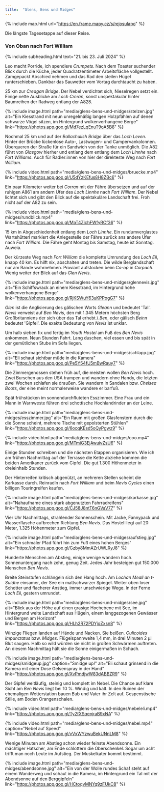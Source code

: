 ```yaml
---
title:  "Glens, Bens und Midges"
---
```


{% include map.html url="https://en.frame.mapy.cz/s/rejosulapo" %}

Die längste Tagesetappe auf dieser Reise.

### Von Oban nach Fort William

{% include subheading.html text="21. bis 23. Juli 2024" %}  

Leo macht Porride, ich spendiere *Crumpets*.
Nach dem Toaster suchender Blick durch die Küche, jeder Quadratzentimeter Arbeitsfläche vollgestellt.
Zamgepackt Abschied nehmen und das Rad den steilen Hügel runterschieben.
Dankbar das Sauwetter vom Vortag durchtaucht zu haben.

25 km zur *Creagan Bridge*.
Der Nebel verdichtet sich, Nieselregen setzt ein.
Einige nette Ausblicke am *Loch Creran*, sonst unspektakulär hinter Baumreihen der Radweg entlang der A828.

{% include image.html path="media/glens-bens-und-midges/stelzen.jpg" alt="Ein Kiesstrand mit neun unregelmäßig langen Holzpfählen auf denen schwarze Vögel sitzen, im Hintergrund wolkenverhangene Berge" link="https://photos.app.goo.gl/Md7ezLqEnuT9oA5B8" %}

Nochmal 25 km und auf der *Ballachulish Bridge* über das *Loch Leven*.
Hinter der Brücke lückenlose Auto-, Lastwagen- und Campervankolonnen.
Überqueren der Straße für ein Sandwich von der Tanke unmöglich.
Die A82 führt von *Glasgow* hierher und entlang dem entlang dem *Loch Linnhe* nach *Fort Williams*.
Auch für Radler:innen von hier der direkteste Weg nach *Fort William*.

{% include video.html path="media/glens-bens-und-midges/bruecke.mp4" link="https://photos.app.goo.gl/U5dYzKEfus8H8ZBc6" %}

Ein paar Kilometer weiter bei *Corran* mit der Fähre übersetzen und auf der ruhigen A861 am andern Ufer des *Loch Linnhe* nach *Fort William*.
Der Nebel lichtet sich und gibt den Blick auf die spektakuläre Landschaft frei.
Froh nicht auf der A82 zu sein.

{% include video.html path="media/glens-bens-und-midges/rundblick.mp4" link="https://photos.app.goo.gl/MaT4ZichFWfyRCf36" %}

15 km in Abgeschiedenheit entlang dem *Loch Linnhe*.
Ein rundumverglastes Wartehütterl markiert die Anlegestelle der Fähre zurück ans andere Ufer nach *Fort William*.
Die Fähre geht Montag bis Samstag, heute ist Sonntag.
Auweia.

Der kürzeste Weg nach *Fort William* die komplette Umrundung des *Loch Eil*, knapp 40 km.
Es hilft nix, abschalten und treten.
Die wilde Berglandschaft nur am Rande wahrnehmen.
Proviant aufstocken beim *Co-op* in *Corpach*.
Wenig weiter der Blick auf das *Glen Nevis*.

{% include image.html path="media/glens-bens-und-midges/glennevis.jpg" alt="Ein Schiffswrack an einem Kiesstrand, im Hintergrund hohe wolkenverhangene Berge" link="https://photos.app.goo.gl/RjKSWuY63uKPPogG7" %}

*Glen* ist die Anglisierung des gälischen Worts *Gleann* und bedeutet 'Tal'.
*Nevis* verweist auf *Ben Nevis*, den mit 1.345 Metern höchsten Berg Großbritanniens der sich über das Tal erhebt.\\
*Ben*, oder gälisch *Beinn* bedeutet 'Gipfel'.
Die exakte Bedeutung von *Nevis* ist unklar.

Um halb sieben fix und fertig im *Youth Hostel* am Fuß des *Ben Nevis* ankommen.
Neun Stunden Fahrt.
Lang duschen, viel essen und bis spät in der gemütlichen Stube im Sofa liegen.

{% include image.html path="media/glens-bens-und-midges/schlapp.jpg" alt="Eli schaut sichtbar müde in die Kamera" link="https://photos.app.goo.gl/Pe5Y54fU5mBwRauy7" %}

Die Zimmergenossen stehen früh auf, die meisten wollen *Ben Nevis* hoch.
Zwei Burschen aus den USA trampen und wandern ohne Handy, die letzten zwei Wochen schlafen sie draußen.
Sie wandern in Sandalen bzw. *Chelsea Boots*, der eine meint normalerweise wandere er barfuß.

Spät frühstücken im sonnendurchfluteten Esszimmer.
Eine Frau und ein Mann in Warnweste führen drei schottische Hochlandrinder an der Leine.

{% include image.html path="media/glens-bens-und-midges/esszimmer.jpg" alt="Ein Raum mit großen Glasfenstern durch die die Sonne scheint, mehrere Tische mit gepolsterten Stühlen" link="https://photos.app.goo.gl/6ocqKEsd5oQyPgwz9" %}

{% include video.html path="media/glens-bens-und-midges/coo.mp4" link="https://photos.app.goo.gl/MTmiG3EjAwuivZsU6" %}

Einige Stunden schreiben und die nächsten Etappen organisieren.
Wie ich am frühen Nachmittag auf der Terrasse die Kette abziehe kommen die beiden Amerikaner zurück vom Gipfel.
Die gut 1.300 Höhenmeter in dreieinhalb Stunden.

Der Hinterreifen kritisch abgenützt, an mehreren Stellen scheint die Karkasse durch.
Reinradln nach *Fort William* und beim *Nevis Cycles* einen billigen Touringreifen kaufen.

{% include image.html path="media/glens-bens-und-midges/karkasse.jpg" alt="Nahaufname eines stark abgenutzten Fahrradreifens" link="https://photos.app.goo.gl/CJ58J8ntT6nGVaV77" %}

Vier Uhr Nachmittags, strahlender Sonnenschein.
Mit Jacke, Fannypack und Wasserflasche aufbrechen Richtung *Ben Nevis*.
Das Hostel liegt auf 20 Meter, 1.325 Höhenmeter zum Gipfel.

{% include image.html path="media/glens-bens-und-midges/aufstieg.jpg" alt="Ein schmaler Pfad führt hin zum Fuß eines hohen Berges" link="https://photos.app.goo.gl/Gzby8MmAZrUWLRyJ8" %}

Hunderte Menschen am Abstieg, einige wenige wandern hoch.
Sonnenuntergang nach zehn, genug Zeit.
Jedes Jahr besteigen gut 150.000 Menschen *Ben Nevis*.

Breite Steinstufen schlängeln sich den Hang hoch.
Am *Lochan Meall an t-Suidhe* einsamer, der See ein mattschwarzer Spiegel.
Weiter oben loser Schotter und flacherer Anstieg, immer unschwierige Wege.
In der Ferne *Loch Eil*, gestern umrundet.

{% include image.html path="media/glens-bens-und-midges/see.jpg" alt="Blick aus der Höhe auf einen grasige Hochebene mit See, im Hintergrund weite Landschaft aus Hügeln, einem langgezogenen Gewässer und Bergen am Horizont" link="https://photos.app.goo.gl/HLh2R72PDYjoZxsn8" %}

Winzige Fliegen landen auf Hände und Nacken.
Sie beißen.
*Culicoides impunctatus* bzw. *Midges*.
Flügelspannweite 1,4 mm, in drei Minuten 2 µl Blut saugen.
Halb so wild würden sie nicht in großen Schwärmen auftreten.
An diesem Nachmittag hält sie die Sonne einigermaßen in Schach.

{% include image.html path="media/glens-bens-und-midges/smidgeup.jpg" caption="Smidge up!" alt="Eli schaut grinsend in die Kamera mit einer Dose Gelsenspray in der Hand" link="https://photos.app.goo.gl/XvPmdjwW83dABBZR9" %}

Der Gipfel weitläufig, steinig und komplett im Nebel.
Die Chance auf klare Sicht am *Ben Nevis* liegt bei 10 %.
Windig und kalt.
In den Ruinen der ehemaligen Wetterstation bauen Bub und Vater ihr Zelt auf.
Gespenstische Stille, am Boden Orangenschalen.

{% include video.html path="media/glens-bens-und-midges/nebeleli.mp4" link="https://photos.app.goo.gl/Ty2fXSqenjraB9xNA" %}

{% include video.html path="media/glens-bens-und-midges/nebel.mp4" caption="Nebel auf Speed" link="https://photos.app.goo.gl/vVxWYzwuBekUNnLM8" %}

Wenige Minuten am Abstieg schon wieder feinste Abendsonne.
Ein mächtiger Hatscher, am Ende schlottern die Oberschenkel.
Sogar um acht trifft man noch Leute im Aufstieg.
Der Muskelkater kommt bestimmt.

{% include image.html path="media/glens-bens-und-midges/abendsonne.jpg" alt="Ein von der Wolle rundes Schaf steht auf einem Wanderweg und schaut in die Kamera, im Hintergrund ein Tal mit der Abendsonne auf den Berggipfeln" link="https://photos.app.goo.gl/HCtoqvMNYq9zFUkC8" %}
